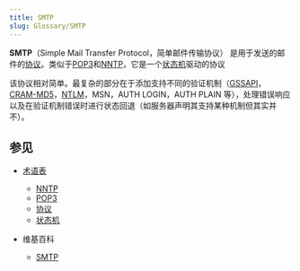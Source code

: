 ```yaml
---
title: SMTP
slug: Glossary/SMTP
---
```


**SMTP**（Simple Mail Transfer Protocol，简单邮件传输协议） 是用于发送的邮件的[协议](/zh-CN/docs/Glossary/Protocol)。类似于[POP3](/zh-CN/docs/Glossary/POP)和[NNTP](/zh-CN/docs/Glossary/NNTP)，它是一个[状态机](/zh-CN/docs/Glossary/State_machine)驱动的协议

该协议相对简单。最复杂的部分在于添加支持不同的验证机制（[GSSAPI](https://en.wikipedia.org/wiki/Generic_Security_Services_Application_Program_Interface)， [CRAM-MD5](https://en.wikipedia.org/wiki/CRAM-MD5)，[NTLM](https://en.wikipedia.org/wiki/NTLM)，MSN，AUTH LOGIN，AUTH PLAIN 等），处理错误响应以及在验证机制错误时进行状态回退（如服务器声明其支持某种机制但其实并不）。

## 参见

- [术语表](/zh-CN/docs/Glossary)

  - [NNTP](/zh-CN/docs/Glossary/NNTP)
  - [POP3](/zh-CN/docs/Glossary/POP)
  - [协议](/zh-CN/docs/Glossary/Protocol)
  - [状态机](/zh-CN/docs/Glossary/State_machine)

- 维基百科

  - [SMTP](https://zh.wikipedia.org/wiki/SMTP)
